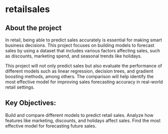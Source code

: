 # retailsales
## About the project
In retail, being able to predict sales accurately is essential for making smart business decisions. This project focuses on building models to forecast sales by using a dataset that includes various factors affecting sales, such as discounts, marketing spend, and seasonal trends like holidays.

This project will not only predict sales but also evaluate the performance of different models such as linear regression, decision trees, and gradient boosting methods, among others. The comparison will help identify the most effective model for improving sales forecasting accuracy in real-world retail settings.

## Key Objectives:
Build and compare different models to predict retail sales.
Analyze how features like marketing, discounts, and holidays affect sales.
Find the most effective model for forecasting future sales.
